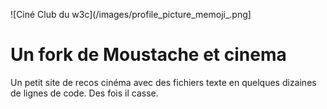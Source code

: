 ![Ciné Club du w3c](/images/profile_picture_memoji_.png]

# Un fork de Moustache et cinema

Un petit site de recos cinéma avec des fichiers texte en quelques dizaines de lignes de code.
Des fois il casse.

